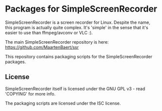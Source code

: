Packages for SimpleScreenRecorder
=================================

SimpleScreenRecorder is a screen recorder for Linux. Despite the name, this program is actually quite complex. It's 'simple' in the sense that it's easier to use than ffmpeg/avconv or VLC :).

The main SimpleScreenRecorder repository is here:
https://github.com/MaartenBaert/ssr

This repository contains packaging scripts for the SimpleScreenRecorder packages.

License
-------

SimpleScreenRecorder itself is licensed under the GNU GPL v3 - read 'COPYING' for more info.

The packaging scripts are licensed under the ISC license.

